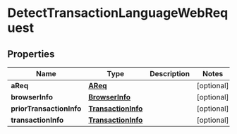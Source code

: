 
# DetectTransactionLanguageWebRequest

## Properties
Name | Type | Description | Notes
------------ | ------------- | ------------- | -------------
**aReq** | [**AReq**](AReq.md) |  |  [optional]
**browserInfo** | [**BrowserInfo**](BrowserInfo.md) |  |  [optional]
**priorTransactionInfo** | [**TransactionInfo**](TransactionInfo.md) |  |  [optional]
**transactionInfo** | [**TransactionInfo**](TransactionInfo.md) |  |  [optional]



